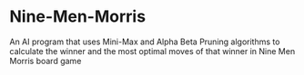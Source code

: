 # Nine-Men-Morris
An AI program that uses Mini-Max and Alpha Beta Pruning algorithms to calculate the winner and the most optimal moves of that winner in Nine Men Morris board game

